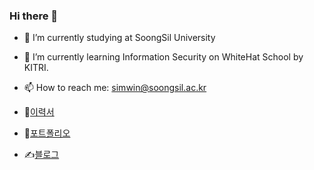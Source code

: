 ### Hi there 👋

- 🔭 I’m currently studying at SoongSil University
- 🌱 I’m currently learning Information Security on WhiteHat School by KITRI.
- 📫 How to reach me: simwin@soongsil.ac.kr

- 📝[이력서]([https://www.notion.so/Jaeman-Shim-1f860db79f4d80d6a105c9a3c2fd67f4](https://www.notion.so/Jaeman-Shim-1f860db79f4d80d6a105c9a3c2fd67f4?pvs=4)](https://www.notion.so/Jaeman-Shim-1f860db79f4d80d6a105c9a3c2fd67f4?pvs=4))
- 📑[포트폴리오]()
- ✍️[블로그](https://jaeman1.github.io/)
